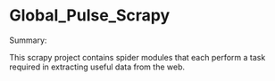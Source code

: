 # Global_Pulse_Scrapy

Summary:

This scrapy project contains spider modules that each perform a task required in extracting useful data from the web.
